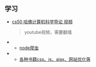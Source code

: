 ## 学习

- [cs50 哈佛计算机科学导论 视频](https://www.youtube.com/channel/UCcabW7890RKJzL968QWEykA)
  > youtube视频，需要翻墙

- * [node爬虫](https://github.com/HerryLo/JavascriptCode/tree/master/node_reptile)

- * [各种书籍css、js、ajax、网站优化等](http://www.linqing07.com/book.html)
